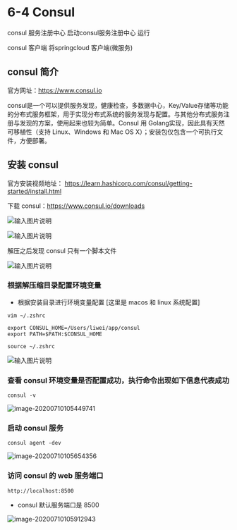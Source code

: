 # 6-4 Consul

consul  服务注册中心  启动consul服务注册中心  运行 

consul 客户端 将springcloud 客户端(微服务)

## consul 简介

官方网址：https://www.consul.io

consul是一个可以提供服务发现，健康检查，多数据中心，Key/Value存储等功能的分布式服务框架，用于实现分布式系统的服务发现与配置。与其他分布式服务注册与发现的方案，使用起来也较为简单。Consul 用 Golang实现，因此具有天然可移植性（支持 Linux、Windows 和 Mac OS X）；安装包仅包含一个可执行文件，方便部署。


## 安装 consul

官方安装视频地址： https://learn.hashicorp.com/consul/getting-started/install.html

下载 consul：https://www.consul.io/downloads

![输入图片说明](https://tva1.sinaimg.cn/large/008i3skNgy1gwtu1iofvpj32380fmwhe.jpg "屏幕截图.png")

![输入图片说明](https://images.gitee.com/uploads/images/2021/1027/213326_064129de_426516.png "屏幕截图.png")



解压之后发现 consul 只有一个脚本文件


![输入图片说明](https://images.gitee.com/uploads/images/2021/1027/213410_3cd92362_426516.png "屏幕截图.png")

### 根据解压缩目录配置环境变量

- 根据安装目录进行环境变量配置 [这里是 macos 和 linux 系统配置]

```
vim ~/.zshrc

export CONSUL_HOME=/Users/liwei/app/consul
export PATH=$PATH:$CONSUL_HOME

source ~/.zshrc
```

![输入图片说明](https://images.gitee.com/uploads/images/2021/1027/213340_5f264ed0_426516.png "屏幕截图.png")

### 查看 consul 环境变量是否配置成功，执行命令出现如下信息代表成功

```
consul -v
```




![image-20200710105449741](https://tva1.sinaimg.cn/large/008i3skNgy1gvu74azyluj32ae05cmyj.jpg)

### 启动 consul 服务

```
consul agent -dev
```




![image-20200710105654356](https://tva1.sinaimg.cn/large/008i3skNgy1gvu755119pj32i20d6n1e.jpg)

### 访问 consul 的 web 服务端口

```
http://localhost:8500
```

+ consul 默认服务端口是 8500

![image-20200710105912943](https://tva1.sinaimg.cn/large/008i3skNgy1gvu75rxsnoj32ki0fmjtn.jpg)





